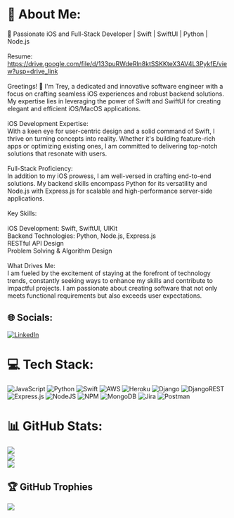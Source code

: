 # 💫 About Me:
🚀 Passionate iOS and Full-Stack Developer | Swift | SwiftUI | Python | Node.js<br><br>Resume: https://drive.google.com/file/d/133puRWdeRln8ktSSKKteX3AV4L3PykfE/view?usp=drive_link<br><br>Greetings! 👋 I'm Trey, a dedicated and innovative software engineer with a focus on crafting seamless iOS experiences and robust backend solutions. My expertise lies in leveraging the power of Swift and SwiftUI for creating elegant and efficient iOS/MacOS applications.<br><br>iOS Development Expertise:<br>With a keen eye for user-centric design and a solid command of Swift, I thrive on turning concepts into reality. Whether it's building feature-rich apps or optimizing existing ones, I am committed to delivering top-notch solutions that resonate with users.<br><br>Full-Stack Proficiency:<br>In addition to my iOS prowess, I am well-versed in crafting end-to-end solutions. My backend skills encompass Python for its versatility and Node.js with Express.js for scalable and high-performance server-side applications.<br><br>Key Skills:<br><br>iOS Development: Swift, SwiftUI, UIKit<br>Backend Technologies: Python, Node.js, Express.js<br>RESTful API Design<br>Problem Solving & Algorithm Design<br><br>What Drives Me:<br>I am fueled by the excitement of staying at the forefront of technology trends, constantly seeking ways to enhance my skills and contribute to impactful projects. I am passionate about creating software that not only meets functional requirements but also exceeds user expectations.

## 🌐 Socials:
[![LinkedIn](https://img.shields.io/badge/LinkedIn-%230077B5.svg?logo=linkedin&logoColor=white)](https://linkedin.com/in/treydinw) 

# 💻 Tech Stack:
![JavaScript](https://img.shields.io/badge/javascript-%23323330.svg?style=for-the-badge&logo=javascript&logoColor=%23F7DF1E) ![Python](https://img.shields.io/badge/python-3670A0?style=for-the-badge&logo=python&logoColor=ffdd54) ![Swift](https://img.shields.io/badge/swift-F54A2A?style=for-the-badge&logo=swift&logoColor=white) ![AWS](https://img.shields.io/badge/AWS-%23FF9900.svg?style=for-the-badge&logo=amazon-aws&logoColor=white) ![Heroku](https://img.shields.io/badge/heroku-%23430098.svg?style=for-the-badge&logo=heroku&logoColor=white) ![Django](https://img.shields.io/badge/django-%23092E20.svg?style=for-the-badge&logo=django&logoColor=white) ![DjangoREST](https://img.shields.io/badge/DJANGO-REST-ff1709?style=for-the-badge&logo=django&logoColor=white&color=ff1709&labelColor=gray) ![Express.js](https://img.shields.io/badge/express.js-%23404d59.svg?style=for-the-badge&logo=express&logoColor=%2361DAFB) ![NodeJS](https://img.shields.io/badge/node.js-6DA55F?style=for-the-badge&logo=node.js&logoColor=white) ![NPM](https://img.shields.io/badge/NPM-%23CB3837.svg?style=for-the-badge&logo=npm&logoColor=white) ![MongoDB](https://img.shields.io/badge/MongoDB-%234ea94b.svg?style=for-the-badge&logo=mongodb&logoColor=white) ![Jira](https://img.shields.io/badge/jira-%230A0FFF.svg?style=for-the-badge&logo=jira&logoColor=white) ![Postman](https://img.shields.io/badge/Postman-FF6C37?style=for-the-badge&logo=postman&logoColor=white)
# 📊 GitHub Stats:
![](https://github-readme-stats.vercel.app/api?username=treydin6&theme=dark&hide_border=false&include_all_commits=true&count_private=true)<br/>
![](https://github-readme-streak-stats.herokuapp.com/?user=treydin6&theme=dark&hide_border=false)<br/>
![](https://github-readme-stats.vercel.app/api/top-langs/?username=treydin6&theme=dark&hide_border=false&include_all_commits=true&count_private=true&layout=compact)

## 🏆 GitHub Trophies
![](https://github-profile-trophy.vercel.app/?username=treydin6&theme=radical&no-frame=false&no-bg=true&margin-w=4)

<!-- Proudly created with GPRM ( https://gprm.itsvg.in ) -->
